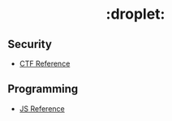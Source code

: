 <h1 align="center">:droplet:</h1>

## Security
- [CTF Reference](https://github.com/gcholette/cheatsheet/blob/main/docs/CTF_Reference.md)

## Programming
- [JS Reference](https://github.com/gcholette/cheatsheet/blob/main/docs/JS_Reference.md)
